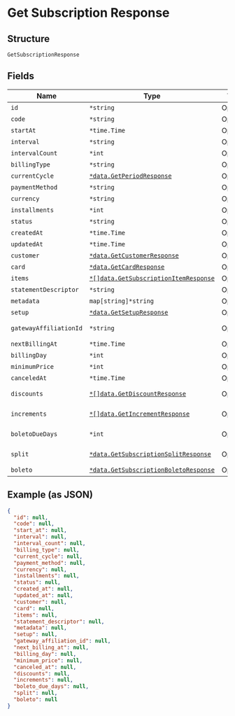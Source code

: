 
# Get Subscription Response

## Structure

`GetSubscriptionResponse`

## Fields

| Name | Type | Tags | Description |
|  --- | --- | --- | --- |
| `id` | `*string` | Optional | - |
| `code` | `*string` | Optional | - |
| `startAt` | `*time.Time` | Optional | - |
| `interval` | `*string` | Optional | - |
| `intervalCount` | `*int` | Optional | - |
| `billingType` | `*string` | Optional | - |
| `currentCycle` | [`*data.GetPeriodResponse`](../../doc/models/get-period-response.md) | Optional | - |
| `paymentMethod` | `*string` | Optional | - |
| `currency` | `*string` | Optional | - |
| `installments` | `*int` | Optional | - |
| `status` | `*string` | Optional | - |
| `createdAt` | `*time.Time` | Optional | - |
| `updatedAt` | `*time.Time` | Optional | - |
| `customer` | [`*data.GetCustomerResponse`](../../doc/models/get-customer-response.md) | Optional | - |
| `card` | [`*data.GetCardResponse`](../../doc/models/get-card-response.md) | Optional | - |
| `items` | [`*[]data.GetSubscriptionItemResponse`](../../doc/models/get-subscription-item-response.md) | Optional | - |
| `statementDescriptor` | `*string` | Optional | - |
| `metadata` | `map[string]*string` | Optional | - |
| `setup` | [`*data.GetSetupResponse`](../../doc/models/get-setup-response.md) | Optional | - |
| `gatewayAffiliationId` | `*string` | Optional | Affiliation Code |
| `nextBillingAt` | `*time.Time` | Optional | - |
| `billingDay` | `*int` | Optional | - |
| `minimumPrice` | `*int` | Optional | - |
| `canceledAt` | `*time.Time` | Optional | - |
| `discounts` | [`*[]data.GetDiscountResponse`](../../doc/models/get-discount-response.md) | Optional | Subscription discounts |
| `increments` | [`*[]data.GetIncrementResponse`](../../doc/models/get-increment-response.md) | Optional | Subscription increments |
| `boletoDueDays` | `*int` | Optional | Days until boleto expires |
| `split` | [`*data.GetSubscriptionSplitResponse`](../../doc/models/get-subscription-split-response.md) | Optional | Subscription's split response |
| `boleto` | [`*data.GetSubscriptionBoletoResponse`](../../doc/models/get-subscription-boleto-response.md) | Optional | - |

## Example (as JSON)

```json
{
  "id": null,
  "code": null,
  "start_at": null,
  "interval": null,
  "interval_count": null,
  "billing_type": null,
  "current_cycle": null,
  "payment_method": null,
  "currency": null,
  "installments": null,
  "status": null,
  "created_at": null,
  "updated_at": null,
  "customer": null,
  "card": null,
  "items": null,
  "statement_descriptor": null,
  "metadata": null,
  "setup": null,
  "gateway_affiliation_id": null,
  "next_billing_at": null,
  "billing_day": null,
  "minimum_price": null,
  "canceled_at": null,
  "discounts": null,
  "increments": null,
  "boleto_due_days": null,
  "split": null,
  "boleto": null
}
```

